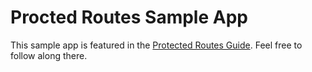 # Procted Routes Sample App

This sample app is featured in the [Protected Routes Guide](https://ui.docs.amplify.aws/react/guides/auth-protected). Feel free to follow along there.
